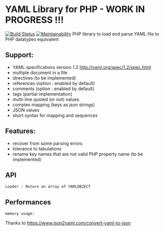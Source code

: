 # YAML Library for PHP - WORK IN PROGRESS !!!
[![Build Status](https://travis-ci.org/dallgoot/yaml.svg?branch=master)](https://travis-ci.org/dallgoot/yaml) [![Maintainability](https://api.codeclimate.com/v1/badges/dfae4b8e665a1d728e3d/maintainability)](https://codeclimate.com/github/dallgoot/yaml/maintainability)
PHP library to load and parse YAML file to PHP datatypes equivalent

## Support:
- YAML specifications version 1.2 http://yaml.org/spec/1.2/spec.html
- multiple document in a file
- directives (to be implemented)
- references (option : enabled by default)
- comments (option : enabled by default)
- tags (partial implementation)
- multi-line quoted (or not) values
- complex mapping (keys as json strings)
- JSON values
- short syntax for mapping and sequences

## Features:
- recover from some parsing errors
- tolerance to tabulations
- rename key names that are not valid PHP property name (to be implemented)

## API
	Loader : Return an array of YAMLOBJECT


## Performances

	memory usage:


Thanks to https://www.json2yaml.com/convert-yaml-to-json
